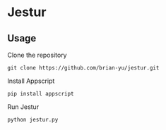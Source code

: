 Jestur
==========
Usage
----------
Clone the repository
<pre><code>git clone https://github.com/brian-yu/jestur.git
</code></pre>

Install Appscript
<pre><code>pip install appscript
</code></pre>

Run Jestur
<pre><code>python jestur.py
</code></pre>
